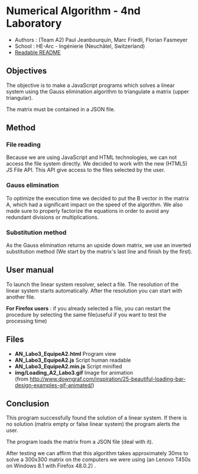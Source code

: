 ﻿Numerical Algorithm - 4nd Laboratory
====================================

* Authors : (Team A2) Paul Jeanbourquin, Marc Friedli, Florian Fasmeyer
* School : HE-Arc - Ingénierie (Neuchâtel, Switzerland)
* [Readable README](https://github.com/Wolfwalker96/HeArcAlgoNumA2/blob/master/Labo3/README.md)

Objectives
----------

The objective is to make a JavaScript programs which solves a linear system using the Gauss
elimination algorithm to triangulate a matrix (upper triangular).

The matrix must be contained in a JSON file.

Method
------

### File reading

Because we are using JavaScript and HTML technologies, we can not access the file system
directly.
We decided to work with the new (HTML5) JS File API. This API give access to the files selected
by the user.

### Gauss elimination

To optimize the execution time we decided to put the B vector in the matrix A, which had a
significant impact on the speed of the algorithm. We also made sure to properly factorize the
equations in order to avoid any redundant divisions or multiplications.

### Substitution method

As the Gauss elimination returns an upside down matrix, we use an inverted substitution method
(We start by the matrix's last line and finish by the first).

User manual
-------------

To launch the linear system resolver, select a file. The resolution of the linear system
starts automatically.
After the resolution you can start with another file.

**For Firefox users** : if you already selected a file, you can restart the procedure by
selecting the same file(useful if you want to test the processing time)

Files
-----

* **AN_Labo3_EquipeA2.html** Program view
* **AN_Labo3_EquipeA2.js**  Script human readable
* **AN_Labo3_EquipeA2.min.js** Script minified
* **img/Loading_A2_Labo3.gif** Image for animation \
(from http://www.downgraf.com/inspiration/25-beautiful-loading-bar-design-examples-gif-animated/)

Conclusion
----------

This program successfully found the solution of a linear system. If there is no solution
(matrix empty or false linear system) the program alerts the user.

The program loads the matrix from a JSON file (deal with it).

After testing we can affirm that this algorithm takes approximately 30ms to solve
a 300x300 matrix on the computers we were using
(an Lenovo T450s on Windows 8.1 with Firefox 48.0.2) .
